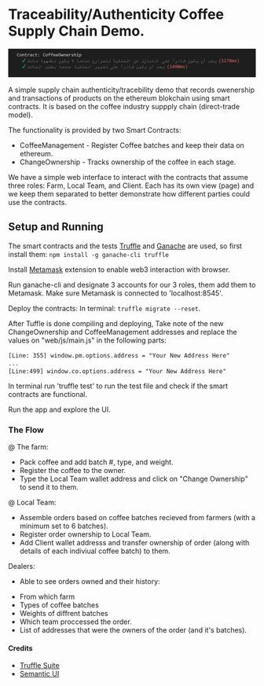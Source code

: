 # Traceability/Authenticity Coffee Supply Chain Demo.

![Truffle Test Screenshot](https://github.com/HamadAljawder/BlockchainTraceableCoffee/blob/main/Screenshot.png)

A simple supply chain authenticity/tracebility demo that records owenership and transactions of products on the ethereum blokchain using smart contracts. It is based on the coffee industry suppply chain (direct-trade model).

The functionality is provided by two Smart Contracts:

* CoffeeManagement - Register Coffee batches and keep their data on ethereum.
* ChangeOwnership - Tracks ownership of the coffee in each stage.

We have a simple web interface to interact with the contracts that assume three roles: Farm, Local Team, and Client.
Each has its own view (page) and we keep them separated to better demonstrate how different parties could use the contracts.

## Setup and Running

The smart contracts and the tests [Truffle](https://truffleframework.com/truffle) and [Ganache](https://truffleframework.com/ganache) are used, so first install them: `npm install -g ganache-cli truffle`


Install [Metamask](https://metamask.io/) extension to enable web3 interaction with browser.

Run ganache-cli and designate 3 accounts for our 3 roles, them add them to Metamask. Make sure Metamask is connected to 'localhost:8545'.

Deploy the contracts: In terminal: `truffle migrate --reset`.

After Tuffle is done compiling and deploying, Take note of the new ChangeOwnership and CoffeeManagement addresses and replace the values on "web/js/main.js" in the following parts:

```
[Line: 355] window.pm.options.address = "Your New Address Here"
...
[Line:499] window.co.options.address = "Your New Address Here"
```

In terminal run 'truffle test' to run the test file and check if the smart contracts are functional. 

Run the app and explore the UI.

### The Flow

@ The farm:

* Pack coffee and add batch #, type, and weight.
* Register the coffee to the owner.
* Type the Local Team wallet address and click on "Change Ownership" to send it to them.

@ Local Team:

* Assemble orders based on coffee batches recieved from farmers (with a minimum set to 6 batches).
* Register order ownership to Local Team.
* Add Client wallet addresss and transfer ownership of order (along with details of each indiviual coffee batch) to them.

Dealers:

* Able to see orders owned and their history:
- From which farm
- Types of coffee batches
- Weights of diffrent batches
- Which team proccessed the order. 
- List of addresses that were the owners of the order (and it's batches).

#### Credits

* [Truffle Suite](https://truffleframework.com/)
* [Semantic UI](https://semantic-ui.com/)
